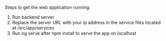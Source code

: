 Steps to get the web application running:
1. Run backend server
2. Replace the server URL with your ip address in the service files located at /src/app/services
3. Run ng serve after npm install to serve the app on localhost
